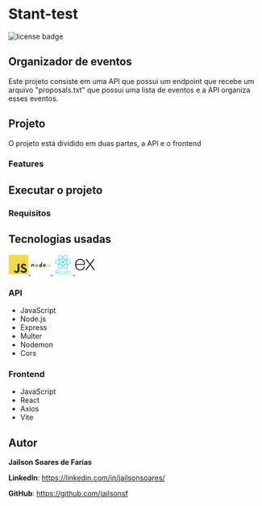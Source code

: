 # Stant-test
![license badge](https://img.shields.io/github/license/jailsonsf/Stant-test?style=for-the-badge)
## Organizador de eventos
Este projeto consiste em uma API que possui um endpoint que recebe um arquivo "proposals.txt" que possui uma lista de eventos e a API organiza esses eventos.
## Projeto
O projeto está dividido em duas partes, a API e o frontend
### Features
## Executar o projeto
### Requisitos
## Tecnologias usadas
<a href="https://developer.mozilla.org/en-US/docs/Web/JavaScript" target="_blank"> <img src="https://raw.githubusercontent.com/devicons/devicon/master/icons/javascript/javascript-original.svg" alt="javascript" width="40" height="40"/> </a>
<a href="https://nodejs.org" target="_blank"> <img src="https://raw.githubusercontent.com/devicons/devicon/master/icons/nodejs/nodejs-original-wordmark.svg" alt="nodejs" width="40" height="40"/> </a>
<a href="https://reactjs.org/" target="_blank"> <img src="https://raw.githubusercontent.com/devicons/devicon/master/icons/react/react-original-wordmark.svg" alt="react" width="40" height="40"/> </a>
<a href="https://expressjs.com/" target="_blank"> <img src="https://raw.githubusercontent.com/devicons/devicon/2ae2a900d2f041da66e950e4d48052658d850630/icons/express/express-original.svg" alt="express" width="40" height="40"/> </a>

### API
- JavaScript
- Node.js
- Express
- Multer
- Nodemon
- Cors
### Frontend
- JavaScript
- React
- Axios
- Vite
## Autor
**Jailson Soares de Farias**

**LinkedIn**: https://linkedin.com/in/jailsonsoares/

**GitHub**: https://github.com/jailsonsf
